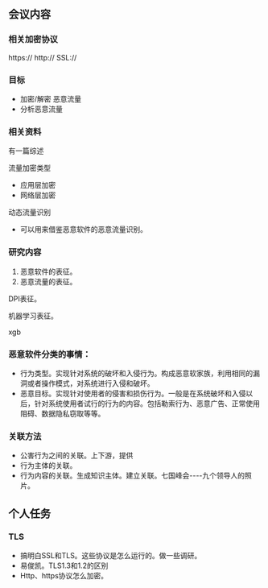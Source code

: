 ## 会议内容

### 相关加密协议
https://
http://
SSL://

### 目标

* 加密/解密 恶意流量
* 分析恶意流量

### 相关资料
有一篇综述

流量加密类型
* 应用层加密
* 网络层加密

动态流量识别

* 可以用来借鉴恶意软件的恶意流量识别。



### 研究内容

1. 恶意软件的表征。
2. 恶意流量的表征。

DPI表征。

机器学习表征。 

xgb


### 恶意软件分类的事情：

* 行为类型。实现针对系统的破坏和入侵行为。构成恶意软家族，利用相同的漏洞或者操作模式，对系统进行入侵和破坏。
* 恶意目标。实现针对使用者的侵害和损伤行为。一般是在系统破坏和入侵以后，针对系统使用者试行的行为的内容。包括勒索行为、恶意广告、正常使用阻碍、数据隐私窃取等等。


### 关联方法

* 公害行为之间的关联。上下游，提供
* 行为主体的关联。
* 行为内容的关联。生成知识主体。建立关联。七国峰会----九个领导人的照片。

## 个人任务

### TLS

* 搞明白SSL和TLS。这些协议是怎么运行的。做一些调研。
* 易俊凯。TLS1.3和1.2的区别
* Http、https协议怎么加密。

## 